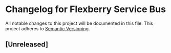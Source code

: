 # Changelog for Flexberry Service Bus

All notable changes to this project will be documented in this file.
This project adheres to [Semantic Versioning](http://semver.org/).

## [Unreleased]
